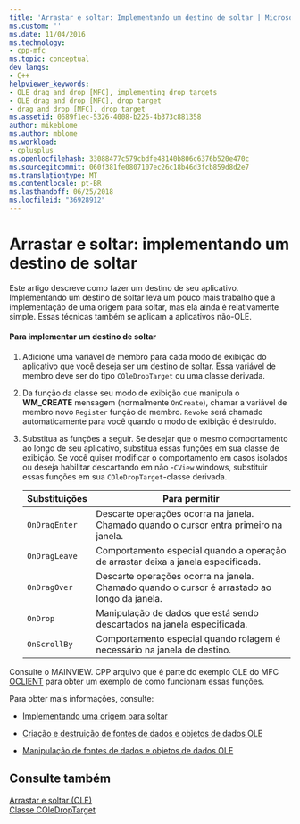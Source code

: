 ```yaml
---
title: 'Arrastar e soltar: Implementando um destino de soltar | Microsoft Docs'
ms.custom: ''
ms.date: 11/04/2016
ms.technology:
- cpp-mfc
ms.topic: conceptual
dev_langs:
- C++
helpviewer_keywords:
- OLE drag and drop [MFC], implementing drop targets
- OLE drag and drop [MFC], drop target
- drag and drop [MFC], drop target
ms.assetid: 0689f1ec-5326-4008-b226-4b373c881358
author: mikeblome
ms.author: mblome
ms.workload:
- cplusplus
ms.openlocfilehash: 33088477c579cbdfe48140b806c6376b520e470c
ms.sourcegitcommit: 060f381fe0807107ec26c18b46d3fcb859d8d2e7
ms.translationtype: MT
ms.contentlocale: pt-BR
ms.lasthandoff: 06/25/2018
ms.locfileid: "36928912"
---
```

# <a name="drag-and-drop-implementing-a-drop-target"></a>Arrastar e soltar: implementando um destino de soltar
Este artigo descreve como fazer um destino de seu aplicativo. Implementando um destino de soltar leva um pouco mais trabalho que a implementação de uma origem para soltar, mas ela ainda é relativamente simple. Essas técnicas também se aplicam a aplicativos não-OLE.  
  
#### <a name="to-implement-a-drop-target"></a>Para implementar um destino de soltar  
  
1.  Adicione uma variável de membro para cada modo de exibição do aplicativo que você deseja ser um destino de soltar. Essa variável de membro deve ser do tipo `COleDropTarget` ou uma classe derivada.  
  
2.  Da função da classe seu modo de exibição que manipula o **WM_CREATE** mensagem (normalmente `OnCreate`), chamar a variável de membro novo `Register` função de membro. `Revoke` será chamado automaticamente para você quando o modo de exibição é destruído.  
  
3.  Substitua as funções a seguir. Se desejar que o mesmo comportamento ao longo de seu aplicativo, substitua essas funções em sua classe de exibição. Se você quiser modificar o comportamento em casos isolados ou deseja habilitar descartando em não -`CView` windows, substituir essas funções em sua `COleDropTarget`-classe derivada.  
  
    |Substituições|Para permitir|  
    |--------------|--------------|  
    |`OnDragEnter`|Descarte operações ocorra na janela. Chamado quando o cursor entra primeiro na janela.|  
    |`OnDragLeave`|Comportamento especial quando a operação de arrastar deixa a janela especificada.|  
    |`OnDragOver`|Descarte operações ocorra na janela. Chamado quando o cursor é arrastado ao longo da janela.|  
    |`OnDrop`|Manipulação de dados que está sendo descartados na janela especificada.|  
    |`OnScrollBy`|Comportamento especial quando rolagem é necessário na janela de destino.|  
  
 Consulte o MAINVIEW. CPP arquivo que é parte do exemplo OLE do MFC [OCLIENT](../visual-cpp-samples.md) para obter um exemplo de como funcionam essas funções.  
  
 Para obter mais informações, consulte:  
  
-   [Implementando uma origem para soltar](../mfc/drag-and-drop-implementing-a-drop-source.md)  
  
-   [Criação e destruição de fontes de dados e objetos de dados OLE](../mfc/data-objects-and-data-sources-creation-and-destruction.md)  
  
-   [Manipulação de fontes de dados e objetos de dados OLE](../mfc/data-objects-and-data-sources-manipulation.md)  
  
## <a name="see-also"></a>Consulte também  
 [Arrastar e soltar (OLE)](../mfc/drag-and-drop-ole.md)   
 [Classe COleDropTarget](../mfc/reference/coledroptarget-class.md)
